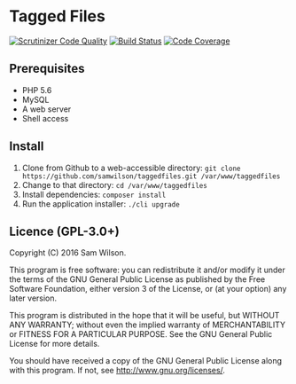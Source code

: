 Tagged Files
============

[![Scrutinizer Code Quality](https://scrutinizer-ci.com/g/samwilson/taggedfiles/badges/quality-score.png?b=master)](https://scrutinizer-ci.com/g/samwilson/taggedfiles/?branch=master)
[![Build Status](https://scrutinizer-ci.com/g/samwilson/taggedfiles/badges/build.png?b=master)](https://scrutinizer-ci.com/g/samwilson/taggedfiles/build-status/master)
[![Code Coverage](https://scrutinizer-ci.com/g/samwilson/taggedfiles/badges/coverage.png?b=master)](https://scrutinizer-ci.com/g/samwilson/taggedfiles/?branch=master)

## Prerequisites

* PHP 5.6
* MySQL
* A web server
* Shell access

## Install

1. Clone from Github to a web-accessible directory: `git clone https://github.com/samwilson/taggedfiles.git /var/www/taggedfiles`
2. Change to that directory: `cd /var/www/taggedfiles`
3. Install dependencies: `composer install`
4. Run the application installer: `./cli upgrade`

## Licence (GPL-3.0+)

Copyright (C) 2016 Sam Wilson.

This program is free software: you can redistribute it and/or modify it under the terms of the GNU General Public
License as published by the Free Software Foundation, either version 3 of the License, or (at your option) any later version.

This program is distributed in the hope that it will be useful, but WITHOUT ANY WARRANTY; without even the implied
warranty of MERCHANTABILITY or FITNESS FOR A PARTICULAR PURPOSE. See the GNU General Public License for more details.

You should have received a copy of the GNU General Public License along with this program.
If not, see <http://www.gnu.org/licenses/>.
